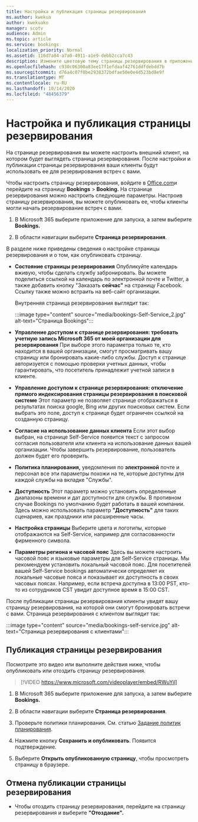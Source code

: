 ```yaml
---
title: Настройка и публикация страницы резервирования
ms.author: kwekua
author: kwekuako
manager: scotv
audience: Admin
ms.topic: article
ms.service: bookings
localization_priority: Normal
ms.assetid: 116d7a84-a7a0-4911-a1e9-debb2cca7c43
description: Измените цветовую тему страницы резервирования в приложении Microsoft Bookings.
ms.openlocfilehash: c930c06300a83ee17f1efdaaf42761ddfdebdd7b
ms.sourcegitcommit: d76a4c07f0be2938372bdfae50e0e4d523bd8e9f
ms.translationtype: MT
ms.contentlocale: ru-RU
ms.lasthandoff: 10/14/2020
ms.locfileid: "48456379"
---
```

# <a name="customize-and-publish-your-booking-page"></a>Настройка и публикация страницы резервирования

На странице резервирования вы можете настроить внешний клиент, на котором будет выглядеть страница резервирования. После настройки и публикации страницы резервирования ваши клиенты будут использовать ее для резервирования встреч с вами.

Чтобы настроить страницу резервирования, войдите в [Office.com](https://office.com)и перейдите на страницу **Bookings** \> **Booking.** На странице резервирования можно настроить следующие параметры. Настроив страницу резервирования, вы можете опубликовать ее, чтобы клиенты могли начать резервирование встреч с вами.

1. В Microsoft 365 выберите приложение для запуска, а затем выберите **Bookings.**

2. В области навигации выберите **Страница резервирования**.

В разделе ниже приведены сведения о настройке страницы резервирования и о том, как опубликовать страницу.

- **Состояние страницы резервирования** Опубликуйте календарь вживую, чтобы сделать службу забронировать. Вы можете поделиться ссылкой на календарь по электронной почте и Twitter, а также добавить кнопку "Заказать **сейчас"** на страницу Facebook. Ссылку также можно встраить на веб-сайт организации.

    Внутренняя страница резервирования выглядит так:

    :::image type="content" source="media/bookings-Self-Service_2.jpg" alt-text="Страница Bookings":::

- **Управление доступом к странице резервирования: требовать учетную запись Microsoft 365 от моей организации для резервирования**  При выборе этого параметра только те, кто находится в вашей организации, смогут просматривать вашу страницу или бронировать какие-либо службы. Доступ к странице авторизуется с помощью проверки учетных данных, чтобы гарантировать, что посетитель принадлежит учетной записи в клиенте.

- **Управление доступом к странице резервирования: отключение прямого индексирования страницы резервирования в поисковой системе** Этот параметр не позволяет странице отображаться в результатах поиска google, Bing или других поисковых систем. Если выбрать это поле, доступ к странице будет ограничен ссылкой на созданную страницу.

- **Согласие на использование данных клиента** Если этот выбор выбран, на странице Self-Service появится текст с запросом согласия пользователя или клиента на использование данных вашей организации. Чтобы завершить резервирование, пользователь должен будет его проверить.

- **Политика планирования,** уведомления по  **электронной** почте и персонал все эти параметры похожи на те, которые доступны для каждой службы на вкладке "Службы".

- **Доступность** Этот параметр можно установить определенные диапазоны времени и дат доступности для службы. В противном случае Bookings по умолчанию будет работать в вашей компании. Здесь можно использовать параметр **"Доступность"** для таких сценариев, как праздники или расширенные часы.

- **Настройка страницы** Выберите цвета и логотипы, которые отображаются на Self-Service, например для согласованности фирменного символа.

- **Параметры региона и часовой пояс** Здесь вы можете настроить часовой пояс и языковые параметры для Self-Service страницы. Мы рекомендуем установить локальный часовой пояс. Для посетителей вашей Self-Service bookings автоматически определяет их локальные часовые пояса и показывает их доступность в своих часовых поясах. Например, если встреча доступна в 13:00 PST, кто-то из сотрудников CST увидит доступное время в 15:00 CST.

После публикации страницы резервирования клиенты увидят вашу страницу резервирования, на которой они смогут бронировать встречи с вами. Страница резервирования с клиентом выглядит так:

:::image type="content" source="media/bookings-self-service.jpg" alt-text="Страница резервирования с клиентами":::

## <a name="publish-the-booking-page"></a>Публикация страницы резервирования

Посмотрите это видео или выполните действия ниже, чтобы опубликовать или отоздить страницу резервирования.

> [!VIDEO https://www.microsoft.com/videoplayer/embed/RWuYil]

1. В Microsoft 365 выберите приложение для запуска, а затем выберите **Bookings.**

1. В области навигации выберите **Страница резервирования**.

1. Проверьте политики планирования. См. статью [Задание политик планирования](set-scheduling-policies.md).

1. Нажмите кнопку **Сохранить и опубликовать**. Появится подтверждение.

1. Выберите **Открыть опубликованную страницу**, чтобы просмотреть страницу в браузере.

## <a name="unpublish-the-booking-page"></a>Отмена публикации страницы резервирования

 - Чтобы отоздить страницу резервирования, перейдите на страницу резервирования и выберите **"Отоздание".**
